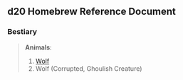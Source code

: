 ## d20 Homebrew Reference Document 
### Bestiary 
>**Animals**:  
> 1. [Wolf][1]
> 1. Wolf (Corrupted, Ghoulish Creature) 

[1]:<https://github.com/et-black/D20-HRD-System/blob/main/wolf.html> "Wolf d20pfsrd"